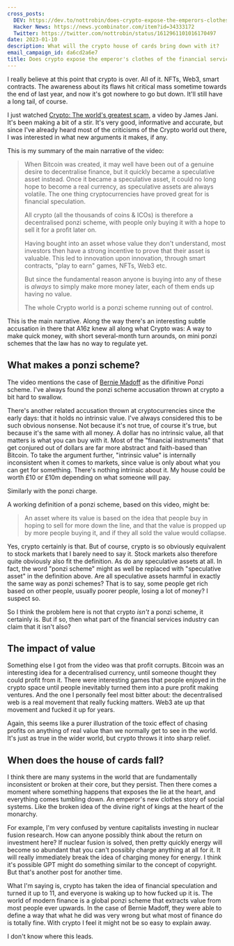 ```yaml
---
cross_posts:
  DEV: https://dev.to/nottrobin/does-crypto-expose-the-emperors-clothes-of-the-financial-services-industry-5b0
  Hacker News: https://news.ycombinator.com/item?id=34333172
  Twitter: https://twitter.com/nottrobin/status/1612961101016170497
date: 2023-01-10
description: What will the crypto house of cards bring down with it?
email_campaign_id: da6cd2a6e7
title: Does crypto expose the emperor's clothes of the financial services industry?
---
```


I really believe at this point that crypto is over. All of it. NFTs, Web3, smart contracts. The awareness about its flaws hit critical mass sometime towards the end of last year, and now it's got nowhere to go but down. It'll still have a long tail, of course.

I just watched [Crypto: The world's greatest scam](https://www.youtube.com/watch?v=ORdWE_ffirg), a video by James Jani. It's been making a bit of a stir. It's very good, informative and accurate, but since I've already heard most of the criticisms of the Crypto world out there, I was interested in what new arguments it makes, if any.

This is my summary of the main narrative of the video:

> When Bitcoin was created, it may well have been out of a genuine desire to decentralise finance, but it quickly became a speculative asset instead. Once it became a speculative asset, it could no long hope to become a real currency, as speculative assets are always volatile. The one thing cryptocurrencies have proved great for is financial speculation.
> 
> All crypto (all the thousands of coins & ICOs) is therefore a decentralised ponzi scheme, with people only buying it with a hope to sell it for a profit later on.
> 
> Having bought into an asset whose value they don't understand, most investors then have a strong incentive to prove that their asset is valuable. This led to innovation upon innovation, through smart contracts, "play to earn" games, NFTs, Web3 etc.
> 
> But since the fundamental reason anyone is buying into any of these is *always* to simply make more money later, each of them ends up having no value.
> 
> The whole Crypto world is a ponzi scheme running out of control.

This is the main narrative. Along the way there's an interesting subtle accusation in there that A16z knew all along what Crypto was: A way to make quick money, with short several-month turn arounds, on mini ponzi schemes that the law has no way to regulate yet.

## What makes a ponzi scheme?

The video mentions the case of [Bernie Madoff](https://www.google.com/url?sa=t&rct=j&q=&esrc=s&source=web&cd=&cad=rja&uact=8&ved=2ahUKEwijyfTHlr78AhXxgv0HHepAD68QFnoECBUQAw&url=https%3A%2F%2Fen.wikipedia.org%2Fwiki%2FBernie_Madoff&usg=AOvVaw1YAry5Ykz3r_mAwxW84MPV) as the difinitive Ponzi scheme. I've always found the ponzi scheme accusation thrown at crypto a bit hard to swallow.

There's another related accusation thrown at cryptocurrencies since the early days: that it holds no intrinsic value. I've always considered this to be such obvious nonsense. Not because it's not true, of course it's true, but because it's the same with all money. A dollar has no intrinsic value, all that matters is what you can buy with it. Most of the "financial instruments" that get conjured out of dollars are far more abstract and faith-based than Bitcoin. To take the argument further, "intrinsic value" is internally inconsistent when it comes to markets, since value is only about what you can get for something. There's nothing intrinsic about it. My house could be worth £10 or £10m depending on what someone will pay.

Similarly with the ponzi charge.

A working definition of a ponzi scheme, based on this video, might be:

> An asset where its value is based on the idea that people buy in hoping to sell for more down the line, and that the value is propped up by more people buying it, and if they all sold the value would collapse.

Yes, crypto certainly is that. But of course, crypto is so obviously equivalent to stock markets that I barely need to say it. Stock markets also therefore quite obviously also fit the definition. As do any speculative assets at all. In fact, the word "ponzi scheme" might as well be replaced with "speculative asset" in the definition above. Are all speculative assets harmful in exactly the same way as ponzi schemes? That is to say, some people get rich based on other people, usually poorer people, losing a lot of money? I suspect so.

So I think the problem here is not that crypto *isn't* a ponzi scheme, it certainly is. But if so, then what part of the financial services industry can claim that it isn't also?

## The impact of value

Something else I got from the video was that profit corrupts. Bitcoin was an interesting idea for a decentralised currency, until someone thought they could profit from it. There were interesting games that people enjoyed in the crypto space until people inevitably turned them into a pure profit making ventures. And the one I personally feel most bitter about: the decentralised web is a real movement that really fucking matters. Web3 ate up that movement and fucked it up for years.

Again, this seems like a purer illustration of the toxic effect of chasing profits on anything of real value than we normally get to see in the world. It's just as true in the wider world, but crypto throws it into sharp relief.

## When does the house of cards fall?

I think there are many systems in the world that are fundamentally inconsistent or broken at their core, but they persist. Then there comes a moment where something happens that exposes the lie at the heart, and everything comes tumbling down. An emperor's new clothes story of social systems. Like the broken idea of the divine right of kings at the heart of the monarchy.

For example, I'm very confused by venture capitalists investing in nuclear fusion research. How can anyone possibly think about the return on investment here? If nuclear fusion is solved, then pretty quickly energy will become so abundant that you can't possibly charge anything at all for it. It will really immediately break the idea of charging money for energy. I think it's possible GPT might do something similar to the concept of copyright. But that's another post for another time.

What I'm saying is, crypto has taken the idea of financial speculation and turned it up to 11, and everyone is waking up to how fucked up it is. The world of modern finance is a global ponzi scheme that extracts value from most people ever upwards. In the case of Bernie Madoff, they were able to define a way that what he did was very wrong but what most of finance do is totally fine. With crypto I feel it might not be so easy to explain away.

I don't know where this leads.